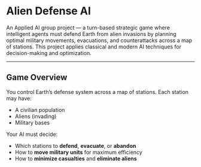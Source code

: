 # Alien Defense AI

An Applied AI group project — a turn-based strategic game where intelligent agents must defend Earth from alien invasions by planning optimal military movements, evacuations, and counterattacks across a map of stations. This project applies classical and modern AI techniques for decision-making and optimization.

---

## Game Overview

You control Earth’s defense system across a map of stations. Each station may have:
- A civilian population
- Aliens (invading)
- Military bases

Your AI must decide:
- Which stations to **defend**, **evacuate**, or **abandon**
- How to **move military units** for maximum efficiency
- How to **minimize casualties** and **eliminate aliens**
